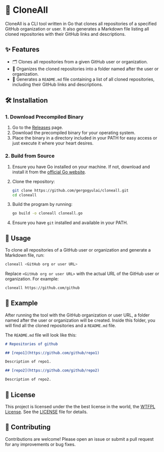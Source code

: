 # 🚀 CloneAll

CloneAll is a CLI tool written in Go that clones all repositories of a specified GitHub organization or user. It also generates a Markdown file listing all cloned repositories with their GitHub links and descriptions.

## ✨ Features

- 🗂️ Clones all repositories from a given GitHub user or organization.
- 📁 Organizes the cloned repositories into a folder named after the user or organization.
- 📝 Generates a `README.md` file containing a list of all cloned repositories, including their GitHub links and descriptions.

## 🛠️ Installation

### 1. Download Precompiled Binary

1. Go to the [Releases](https://github.com/gergogyulai/cloneall/releases) page.
2. Download the precompiled binary for your operating system.
3. Place the binary in a directory included in your PATH for easy access or just execute it where your heart desires.

### 2. Build from Source

1. Ensure you have Go installed on your machine. If not, download and install it from the [official Go website](https://golang.org/dl/).

2. Clone the repository:
   ```sh
   git clone https://github.com/gergogyulai/cloneall.git
   cd cloneall
   ```

3. Build the program by running:
   ```sh
   go build -o cloneall cloneall.go
   ```

4. Ensure you have `git` installed and available in your PATH.

## 🚀 Usage

To clone all repositories of a GitHub user or organization and generate a Markdown file, run:
```sh
cloneall <GitHub org or user URL>
```

Replace `<GitHub org or user URL>` with the actual URL of the GitHub user or organization. For example:
```sh
cloneall https://github.com/github
```

## 🌟 Example

After running the tool with the GitHub organization or user URL, a folder named after the user or organization will be created. Inside this folder, you will find all the cloned repositories and a `README.md` file.

The `README.md` file will look like this:

```markdown
# Repositories of github

## [repo1](https://github.com/github/repo1)

Description of repo1.

## [repo2](https://github.com/github/repo2)

Description of repo2.
```

## 📜 License

This project is licensed under the the best license in the world, the [WTFPL License](https://en.wikipedia.org/wiki/WTFPL). See the [LICENSE](LICENSE) file for details.

## 🤝 Contributing

Contributions are welcome! Please open an issue or submit a pull request for any improvements or bug fixes.
